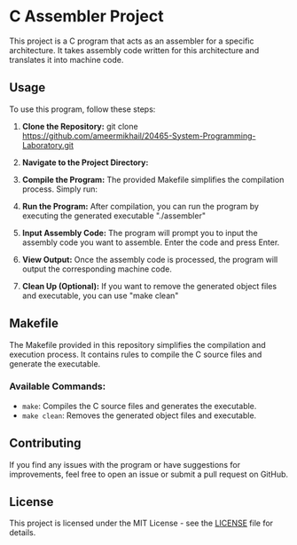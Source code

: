 # C Assembler Project

This project is a C program that acts as an assembler for a specific architecture. It takes assembly code written for this architecture and translates it into machine code.

## Usage

To use this program, follow these steps:

1. **Clone the Repository:**
git clone https://github.com/ameermikhail/20465-System-Programming-Laboratory.git
2. **Navigate to the Project Directory:**

3. **Compile the Program:**
The provided Makefile simplifies the compilation process. Simply run:

4. **Run the Program:**
After compilation, you can run the program by executing the generated executable "./assembler"

5. **Input Assembly Code:**
The program will prompt you to input the assembly code you want to assemble. Enter the code and press Enter.

6. **View Output:**
Once the assembly code is processed, the program will output the corresponding machine code.

7. **Clean Up (Optional):**
If you want to remove the generated object files and executable, you can use "make clean"

## Makefile

The Makefile provided in this repository simplifies the compilation and execution process. It contains rules to compile the C source files and generate the executable.

### Available Commands:

- `make`: Compiles the C source files and generates the executable.
- `make clean`: Removes the generated object files and executable.

## Contributing

If you find any issues with the program or have suggestions for improvements, feel free to open an issue or submit a pull request on GitHub.

## License

This project is licensed under the MIT License - see the [LICENSE](LICENSE) file for details.



